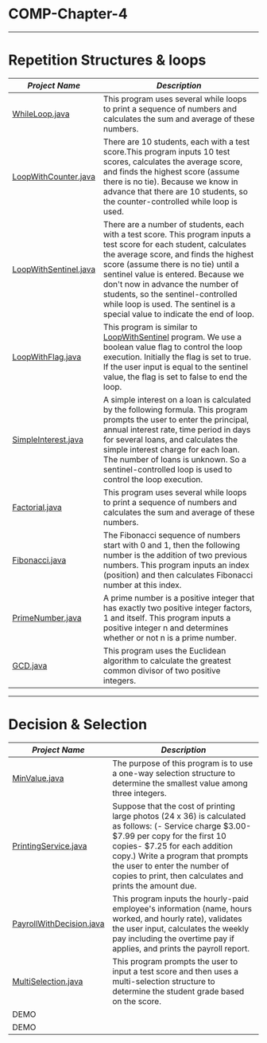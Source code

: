 # COMP-Chapter-4




---
# Repetition Structures & loops
**_Project Name_**  | **_Description_**
------------- | -------------
[WhileLoop.java](https://github.com/taylankalkan01/COMP-Chapter-4/blob/master/Repetition%20Structures%20%26%20loops/src/WhileLoop.java)  | This program uses several while loops to print a sequence of numbers and calculates the sum and average of these numbers.
[LoopWithCounter.java](https://github.com/taylankalkan01/COMP-Chapter-4/blob/master/Repetition%20Structures%20%26%20loops/src/LoopWithCounter.java) | There are 10 students, each with a test score.This program inputs 10 test scores, calculates the average score, and finds the highest score (assume there is no tie). Because we know in advance that there are 10 students, so the counter-controlled while loop is used.
[LoopWithSentinel.java](https://github.com/taylankalkan01/COMP-Chapter-4/blob/master/Repetition%20Structures%20%26%20loops/src/LoopWithSentinel.java)  | There are a number of students, each with a test score. This program inputs a test score for each student, calculates the average score, and finds the highest score (assume there is no tie) until a sentinel value is entered. Because we don't now in advance the number of students, so the sentinel-controlled while loop is used. The sentinel is a special value to indicate the end of loop.
[LoopWithFlag.java](https://github.com/taylankalkan01/COMP-Chapter-4/blob/master/Repetition%20Structures%20%26%20loops/src/LoopWithFlag.java)  | This program is similar to [LoopWithSentinel](https://github.com/taylankalkan01/COMP-Chapter-4/blob/master/Repetition%20Structures%20%26%20loops/src/LoopWithSentinel.java) program. We use a boolean value flag to control the loop execution. Initially the flag is set to true. If the user input is equal to the sentinel value, the flag is set to false to end the loop.
[SimpleInterest.java](https://github.com/taylankalkan01/COMP-Chapter-4/blob/master/Repetition%20Structures%20%26%20loops/src/SimpleInterest.java)  | A simple interest on a loan is calculated by the following formula. This program prompts the user to enter the principal, annual interest rate, time period in days for several loans, and calculates the simple interest charge for each loan. The number of loans is unknown. So a sentinel-controlled loop is used to control the loop execution.
[Factorial.java](https://github.com/taylankalkan01/COMP-Chapter-4/blob/master/Repetition%20Structures%20%26%20loops/src/Factorial.java) | This program uses several while loops to print a sequence of numbers and calculates the sum and average of these numbers.
[Fibonacci.java](https://github.com/taylankalkan01/COMP-Chapter-4/blob/master/Repetition%20Structures%20%26%20loops/src/Fibonacci.java)  |  The Fibonacci sequence of numbers start with 0 and 1, then the following number is the addition of two previous numbers. This program inputs an index (position) and then calculates Fibonacci number at this index.
[PrimeNumber.java ](https://github.com/taylankalkan01/COMP-Chapter-4/blob/master/Repetition%20Structures%20%26%20loops/src/PrimeNumber.java) | A prime number is a positive integer that has exactly two positive integer factors, 1 and itself. This program inputs a positive integer n and determines whether or not n is a prime number.
[GCD.java](https://github.com/taylankalkan01/COMP-Chapters_Java/blob/master/Repetition%20Structures%20%26%20loops/src/GCD.java) | This program uses the Euclidean algorithm to calculate the greatest common divisor of two positive integers.
---
# Decision & Selection
**_Project Name_**  | **_Description_**
------------- | -------------
[MinValue.java](https://github.com/taylankalkan01/COMP-Chapters_Java/blob/master/Decision%20%26%20Selection/src/MinValue.java)  | The purpose of this program is to use a one-way selection structure to determine the smallest value among three integers.
[PrintingService.java](https://github.com/taylankalkan01/COMP-Chapters_Java/blob/master/Decision%20%26%20Selection/src/PrintingService.java)  | Suppose that the cost of printing large photos (24 x 36) is calculated as follows: (- Service charge $3.00- $7.99 per copy for the first 10 copies- $7.25 for each addition copy.) Write a program that prompts the user to enter the number of copies to print, then calculates and prints the amount due.
[PayrollWithDecision.java](https://github.com/taylankalkan01/COMP-Chapters_Java/blob/master/Decision%20%26%20Selection/src/PayrollWithDecision.java) |This program inputs the hourly-paid employee's information (name, hours worked, and hourly rate), validates the user input, calculates the weekly pay including the overtime pay if applies, and prints the payroll report.
[MultiSelection.java](https://github.com/taylankalkan01/COMP-Chapters_Java/blob/master/Decision%20%26%20Selection/src/MultiSelection.java)  | This program prompts the user to input a test score and then uses a multi-selection structure to determine the student grade based on the score.
DEMO  |
DEMO  | 

